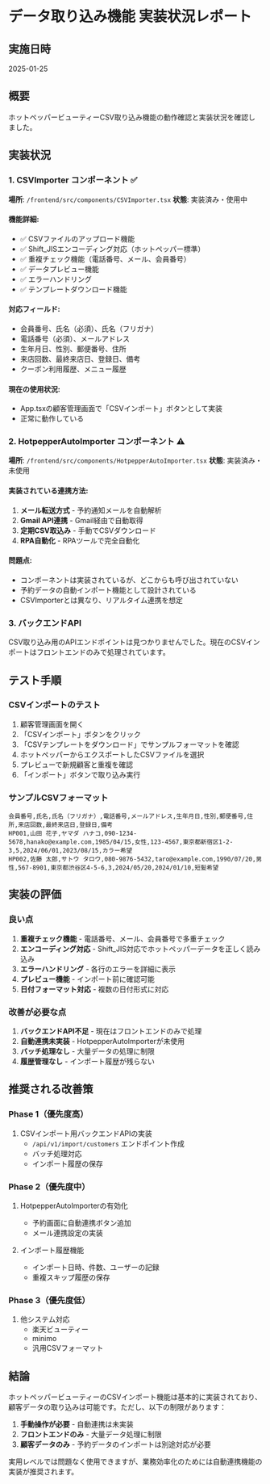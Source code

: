 # データ取り込み機能 実装状況レポート

## 実施日時
2025-01-25

## 概要
ホットペッパービューティーCSV取り込み機能の動作確認と実装状況を確認しました。

## 実装状況

### 1. CSVImporter コンポーネント ✅
**場所**: `/frontend/src/components/CSVImporter.tsx`
**状態**: 実装済み・使用中

#### 機能詳細:
- ✅ CSVファイルのアップロード機能
- ✅ Shift_JISエンコーディング対応（ホットペッパー標準）
- ✅ 重複チェック機能（電話番号、メール、会員番号）
- ✅ データプレビュー機能
- ✅ エラーハンドリング
- ✅ テンプレートダウンロード機能

#### 対応フィールド:
- 会員番号、氏名（必須）、氏名（フリガナ）
- 電話番号（必須）、メールアドレス
- 生年月日、性別、郵便番号、住所
- 来店回数、最終来店日、登録日、備考
- クーポン利用履歴、メニュー履歴

#### 現在の使用状況:
- App.tsxの顧客管理画面で「CSVインポート」ボタンとして実装
- 正常に動作している

### 2. HotpepperAutoImporter コンポーネント ⚠️
**場所**: `/frontend/src/components/HotpepperAutoImporter.tsx`
**状態**: 実装済み・未使用

#### 実装されている連携方法:
1. **メール転送方式** - 予約通知メールを自動解析
2. **Gmail API連携** - Gmail経由で自動取得
3. **定期CSV取込み** - 手動でCSVダウンロード
4. **RPA自動化** - RPAツールで完全自動化

#### 問題点:
- コンポーネントは実装されているが、どこからも呼び出されていない
- 予約データの自動インポート機能として設計されている
- CSVImporterとは異なり、リアルタイム連携を想定

### 3. バックエンドAPI
CSV取り込み用のAPIエンドポイントは見つかりませんでした。現在のCSVインポートはフロントエンドのみで処理されています。

## テスト手順

### CSVインポートのテスト
1. 顧客管理画面を開く
2. 「CSVインポート」ボタンをクリック
3. 「CSVテンプレートをダウンロード」でサンプルフォーマットを確認
4. ホットペッパーからエクスポートしたCSVファイルを選択
5. プレビューで新規顧客と重複を確認
6. 「インポート」ボタンで取り込み実行

### サンプルCSVフォーマット
```csv
会員番号,氏名,氏名（フリガナ）,電話番号,メールアドレス,生年月日,性別,郵便番号,住所,来店回数,最終来店日,登録日,備考
HP001,山田 花子,ヤマダ ハナコ,090-1234-5678,hanako@example.com,1985/04/15,女性,123-4567,東京都新宿区1-2-3,5,2024/06/01,2023/08/15,カラー希望
HP002,佐藤 太郎,サトウ タロウ,080-9876-5432,taro@example.com,1990/07/20,男性,567-8901,東京都渋谷区4-5-6,3,2024/05/20,2024/01/10,短髪希望
```

## 実装の評価

### 良い点
1. **重複チェック機能** - 電話番号、メール、会員番号で多重チェック
2. **エンコーディング対応** - Shift_JIS対応でホットペッパーデータを正しく読み込み
3. **エラーハンドリング** - 各行のエラーを詳細に表示
4. **プレビュー機能** - インポート前に確認可能
5. **日付フォーマット対応** - 複数の日付形式に対応

### 改善が必要な点
1. **バックエンドAPI不足** - 現在はフロントエンドのみで処理
2. **自動連携未実装** - HotpepperAutoImporterが未使用
3. **バッチ処理なし** - 大量データの処理に制限
4. **履歴管理なし** - インポート履歴が残らない

## 推奨される改善策

### Phase 1（優先度高）
1. CSVインポート用バックエンドAPIの実装
   - `/api/v1/import/customers` エンドポイント作成
   - バッチ処理対応
   - インポート履歴の保存

### Phase 2（優先度中）
1. HotpepperAutoImporterの有効化
   - 予約画面に自動連携ボタン追加
   - メール連携設定の実装

2. インポート履歴機能
   - インポート日時、件数、ユーザーの記録
   - 重複スキップ履歴の保存

### Phase 3（優先度低）
1. 他システム対応
   - 楽天ビューティー
   - minimo
   - 汎用CSVフォーマット

## 結論

ホットペッパービューティーのCSVインポート機能は基本的に実装されており、顧客データの取り込みは可能です。ただし、以下の制限があります：

1. **手動操作が必要** - 自動連携は未実装
2. **フロントエンドのみ** - 大量データ処理に制限
3. **顧客データのみ** - 予約データのインポートは別途対応が必要

実用レベルでは問題なく使用できますが、業務効率化のためには自動連携機能の実装が推奨されます。